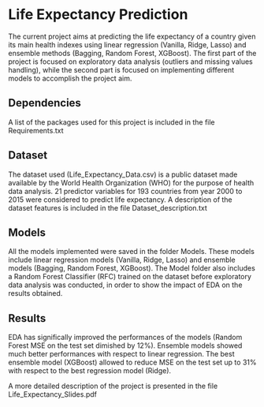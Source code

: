 # Life Expectancy Prediction
The current project aims at predicting the life expectancy of a country given its main health indexes using linear regression (Vanilla, Ridge, Lasso) and ensemble methods (Bagging, Random Forest, XGBoost). 
The first part of the project is focused on exploratory data analysis (outliers and missing values handling), while the second part is focused on implementing different models to accomplish the project aim.

## Dependencies
A list of the packages used for this project is included in the file Requirements.txt

## Dataset
The dataset used (Life_Expectancy_Data.csv) is a public dataset made available by the World Health Organization (WHO) for the purpose of health data analysis. 21 predictor variables for 193 countries from year 2000 to 2015 were considered to predict life expectancy. A description of the dataset features is included in the file Dataset_description.txt

## Models
All the models implemented were saved in the folder Models. These models include linear regression models (Vanilla, Ridge, Lasso) and ensemble models (Bagging, Random Forest, XGBoost). The Model folder also includes a Random Forest Classifier (RFC) trained on the dataset before exploratory data analysis was conducted, in order to show the impact of EDA on the results obtained.

## Results
EDA has significally improved the performances of the models (Random Forest MSE on the test set dimished by 12%).
Ensemble models showed much better performances with respect to linear regression. The best ensemble model (XGBoost) allowed to reduce MSE on the test set up to 31% with respect to the best regression model (Ridge).

A more detailed description of the project is presented in the file Life_Expectancy_Slides.pdf


